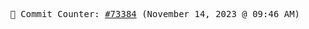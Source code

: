 <p align="center">
    <samp>
        📮 Commit Counter: <a href="https://github.com/Javascript-void0/Javascript-void0/commits/main">#73384</a> (November 14, 2023 @ 09:46 AM)
    </samp>
</p>